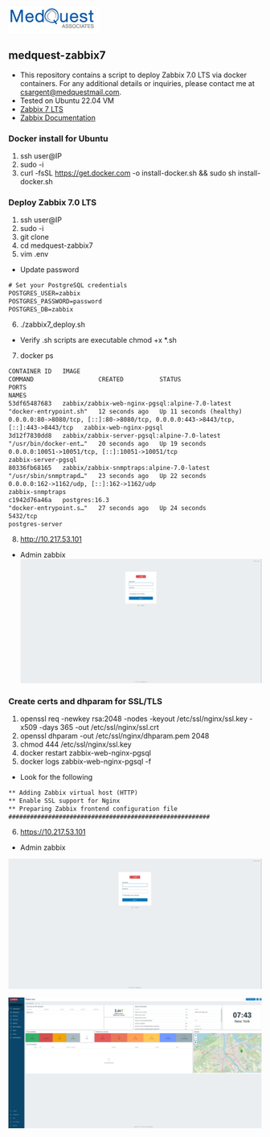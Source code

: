 ![alt text](mq_logo.PNG)
## medquest-zabbix7

* This repository contains a script to deploy Zabbix 7.0 LTS via docker containers. For any additional details or inquiries, please contact me at csargent@medquestmail.com.
* Tested on Ubuntu 22.04 VM
* [Zabbix 7 LTS](https://www.zabbix.com/whats_new_7_0)
* [Zabbix Documentation](https://github.com/zabbix/zabbix-docker/blob/7.0/README.md)

### Docker install for Ubuntu 
1. ssh user@IP
2. sudo -i 
3. curl -fsSL https://get.docker.com -o install-docker.sh && sudo sh install-docker.sh

### Deploy Zabbix 7.0 LTS
1. ssh user@IP
2. sudo -i 
3. git clone 
4. cd medquest-zabbix7
5. vim .env
* Update password
```
# Set your PostgreSQL credentials
POSTGRES_USER=zabbix
POSTGRES_PASSWORD=password
POSTGRES_DB=zabbix
```
6. ./zabbix7_deploy.sh
* Verify .sh scripts are executable chmod +x *.sh
7. docker ps 
```
CONTAINER ID   IMAGE                                             COMMAND                  CREATED          STATUS                    PORTS                                                                                NAMES
53df65487683   zabbix/zabbix-web-nginx-pgsql:alpine-7.0-latest   "docker-entrypoint.sh"   12 seconds ago   Up 11 seconds (healthy)   0.0.0.0:80->8080/tcp, [::]:80->8080/tcp, 0.0.0.0:443->8443/tcp, [::]:443->8443/tcp   zabbix-web-nginx-pgsql
3d12f7830dd8   zabbix/zabbix-server-pgsql:alpine-7.0-latest      "/usr/bin/docker-ent…"   20 seconds ago   Up 19 seconds             0.0.0.0:10051->10051/tcp, [::]:10051->10051/tcp                                      zabbix-server-pgsql
80336fb68165   zabbix/zabbix-snmptraps:alpine-7.0-latest         "/usr/sbin/snmptrapd…"   23 seconds ago   Up 22 seconds             0.0.0.0:162->1162/udp, [::]:162->1162/udp                                            zabbix-snmptraps
c1942d76a46a   postgres:16.3                                     "docker-entrypoint.s…"   27 seconds ago   Up 24 seconds             5432/tcp                                                                             postgres-server
```
8. http://10.217.53.101
* Admin zabbix
![Screenshot](resources/zabbixhttps.JPG)

### Create certs and dhparam for SSL/TLS
1. openssl req -newkey rsa:2048 -nodes -keyout /etc/ssl/nginx/ssl.key -x509 -days 365 -out /etc/ssl/nginx/ssl.crt
2. openssl dhparam -out /etc/ssl/nginx/dhparam.pem 2048
3. chmod 444 /etc/ssl/nginx/ssl.key
4. docker restart zabbix-web-nginx-pgsql
5. docker logs zabbix-web-nginx-pgsql -f
* Look for the following
```
** Adding Zabbix virtual host (HTTP)
** Enable SSL support for Nginx
** Preparing Zabbix frontend configuration file
########################################################
```
6. https://10.217.53.101
* Admin zabbix

![Screenshot](resources/zabbixhttps.JPG)

![Screenshot](resources/zabbix7dash.JPG)

